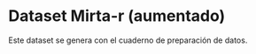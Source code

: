 Dataset Mirta-r (aumentado)
===========================

Este dataset se genera con el cuaderno de preparación de datos.
